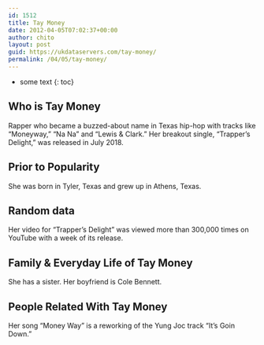 ```yaml
---
id: 1512
title: Tay Money
date: 2012-04-05T07:02:37+00:00
author: chito
layout: post
guid: https://ukdataservers.com/tay-money/
permalink: /04/05/tay-money/
---
```


* some text
{: toc}
          
          
## Who is  Tay Money
                  
                  
                  
Rapper who became a buzzed-about name in Texas hip-hop with tracks like &#8220;Moneyway,&#8221; &#8220;Na Na&#8221; and &#8220;Lewis & Clark.&#8221; Her breakout single, &#8220;Trapper&#8217;s Delight,&#8221; was released in July 2018.
                  
                
                
                
## Prior to Popularity 
                  
                  
                  
She was born in Tyler, Texas and grew up in Athens, Texas.
                  
                
                
                
## Random data 
                  
                  
                  
Her video for &#8220;Trapper&#8217;s Delight&#8221; was viewed more than 300,000 times on YouTube with a week of its release. 
                  
                
                
                
## Family & Everyday Life of Tay Money
                  
                  
                  
She has a sister. Her boyfriend is Cole Bennett.
                  
                
                
                
## People Related With  Tay Money
                  
                  
                  
Her song &#8220;Money Way&#8221; is a reworking of the Yung Joc track &#8220;It&#8217;s Goin Down.&#8221; 
                  
                
              
            
          
          
          
    
    
  
